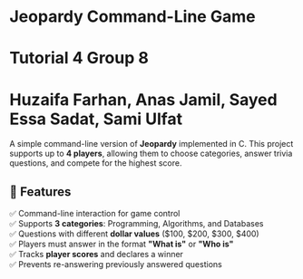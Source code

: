 # Jeopardy Command-Line Game 
# Tutorial 4 Group 8
# Huzaifa Farhan, Anas Jamil, Sayed Essa Sadat, Sami Ulfat

A simple command-line version of **Jeopardy** implemented in C. This project supports up to **4 players**, allowing them to choose categories, answer trivia questions, and compete for the highest score.

## 📌 Features
✅ Command-line interaction for game control  
✅ Supports **3 categories**: Programming, Algorithms, and Databases  
✅ Questions with different **dollar values** ($100, $200, $300, $400)  
✅ Players must answer in the format **"What is"** or **"Who is"**  
✅ Tracks **player scores** and declares a winner  
✅ Prevents re-answering previously answered questions  
